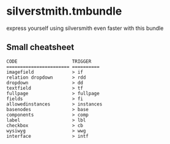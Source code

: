 silverstmith.tmbundle
=====================

express yourself using silversmith even faster with this bundle

Small cheatsheet
----------------

    CODE					TRIGGER
    ======================= ==========
    imagefield				> if
    relation dropdown		> rdd
    dropdown				> dd
    textfield				> tf
    fullpage				> fullpage
    fields					> fi
    allowedinstances		> instances
    basenodes				> base
    components				> comp
    label					> lbl
    checkbox				> cb
    wysiwyg					> wwg
    interface				> intf
    
    